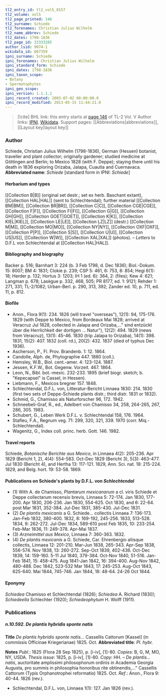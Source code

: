 ```yaml
---
tl2_entry_id: tl2_vol5_0157
tl2_volume: vol5
tl2_page_printed: 146
tl2_surname: Schiede
tl2_forenames: Christian Julius Wilhelm
tl2_name_abbrev: Schiede
tl2_dates: 1798-1836
tl2_page_id: 33333285
author_lsid: 9074-1
wikidata_id: Q67359
ipni_surname: Schiede
ipni_forenames: Christian Julius Wilhelm
ipni_standard_form: Schiede
ipni_dates: 1798-1836
ipni_taxon_scope: 
- Botany
- Spermatophytes
ipni_geo_scope: 
ipni_version: 1.1.1.1
ipni_record_created: 2003-07-02 00:00:00.0
ipni_record_modified: 2013-05-15 11:44:21.0
---
```


> [!cite] BHL link: this entry starts at [page 146](https://www.biodiversitylibrary.org/page/33333285) of TL-2 Vol. V
> Author links: [IPNI](https://www.ipni.org/a/9074-1), [Wikidata](https://www.wikidata.org/wiki/Q67359). Support pages: [[Abbreviations|abbreviations]], [[Layout key|layout key]]

### Author

Schiede, Christian Julius Wilhelm (1798-1836), German (Hessen) botanist, traveller and plant collector; originally gardener; studied medicine at Göttingen and Berlin; to Mexico 1828 (with F. Deppe); staying there until his death in 1836 exploring Orizaba, Jalapa, Cuautla and Cuernavaca. 
**Abbreviated name**: *Schiede* \[standard form in IPNI: *Schiede*\]

#### Herbarium and types

[[Collection B|B]] (original set destr.; set ex herb. Baschant extant), [[Collection HAL|HAL]] (sent to Schlechtendal); further material [[Collection BM|BM]], [[Collection BR|BR]], [[Collection C|C]], [[Collection CGE|CGE]], [[Collection F|F]], [[Collection FI|FI]], [[Collection G|G]], [[Collection GH|GH]], [[Collection GOET|GOET]], [[Collection K|K]], [[Collection KIEL|KIEL]], [[Collection LE|LE]], [[Collection LZ|LZ]] (destr.) [[Collection M|M]], [[Collection MO|MO]], [[Collection NY|NY]], [[Collection OXF|OXF]], [[Collection P|P]], [[Collection S|S]], [[Collection U|U]], [[Collection US|US]], [[Collection W|W]], [[Collection XAL|XAL]] (photos). – *Letters* to D.F.L von Schlechtendal at [[Collection HAL|HAL]].

#### Bibliography and biography

Backer p. 516; Barnhart 3: 224 (b. 3 Feb 1798, d. Dec 1836); Biol.-Dokum. 15: 8007; BM 4: 1831; Clokie p. 239; CSP 5: 461, 6: 753, 8: 854; Hegi 6(1): 18; Herder p. 132; Hortus 3: 1203; IH 1 (ed. 6): 364, 2: (files); Kew 4: 621; Langman p. 678; Lasègue p. 332, 468, 505; PR 8177, ed. 1: 9121; Rehder 1: 271, 331; TL-2/1082; Urban-Berl. p. 290, 313, 392; Zander ed. 10, p. 711, ed. 11, p. 812.

#### Biofile

- Anon., Flora 9(1): 234. 1826 (will travel "overseas"), 12(1): 94, 175-176. 1829 (with Deppe to Mexico, from Bordeaux Mai 1828; arrived at Veracruz Jul 1828, collected in Jalapa and Orizaba,..." sind entzückt über die Herrlichkeit der dortigen ... Natur"), 12(2): 494. 1829 (news from Veracruz), 13(1): 45-46. 1830 (trip Jalapa to Orizaba), 14(1): 398. 1831, 15(2): 407. 1832 (coll. rd.), 20(2): 432. 1837 (died of typhus Dec 1936).
- Ascherson, P., Fl. Prov. Brandenb. 1: 12. 1864.
- Candolle, Alph. de, Phytographie 447. 1880 (coll.).
- Hemsley, W.B., Biol. cent.-amer. 4: 123-124. 1887.
- Jessen, K.F.W., Bot. Gegenw. Vorzeit. 467. 1864.
- Leon, N., Bibl. bot.-mexic. 232-233. 1895 (brief biogr. sketch; b. "Kepecapsel" is Cassel, in Hessen).
- Liebmann, F., Mexicos bregner 157. 1848.
- Schlechtendal, D.F.L. von, Litteratur-Bericht Linnaea 1830: 214. 1830 (first two sets of Deppe-Schiede plants distr.; third distr. 1831 or 1832).
- Schmid, G., Chamisso als Naturforscher 96, 172. 1942.
- Schneebeli-Graf, R., ed., Adelbert von Chamisso 34, 258, 264-265, 267, 286, 305. 1983.
- Schubert, G., Leben Werk D.F.L. v. Schlechtendal 158, 176. 1964.
- Stafleu, F.A., Regnum veg. 71: 299, 320, 321, 339. 1970 (corr. Miq.-Schlechtendal).
- Wagenitz, G., Index coll. princ. herb. Gott. 146. 1982.

#### Travel reports

Schiede, *Botanische Berichte aus Mexico*, in Linnaea 4(2): 205-236. Apr 1829 (Bericht 1, 2), 4(4): 554-583. Oct-Dec 1829 (Bericht 3), 5(3): 463-477. Jul 1830 (Bericht 4), and Hertha 13: 117-121. 1829, Ann. Sci. nat. 18: 215-224. 1829, and Belg. hort. 19: 53-58. 1869.

#### Publications on Schiede's plants by D.F.L. von *Schlechtendal*

- (1) With A. de Chamisso, *Plantarum mexicanarum* a cl. viris Schiede et Deppe collectarum recensio brevis, Linnaea 5: 72-174. Jan 1830, 177-200. Apr 1830, 206-236. Jan 1830, 554-625. Oct 1830, and 6: 22-64. post Mar 1831, 352-384. Jul-Dec 1831, 385-430. Jul-Dec 1831.
- (2) *De plantis mexicanis* a G. Schiede... collectis Linnaea 7: 136-173. Jan-Feb 1832, 380-400. 1832, 8: 169-192, 245-256. 1833, 513-528. 1834, 9: 262-272. Jul-Dec 1834, 589-610 post Feb 1835, 10: 233-254. Feb-Mar 1836, 11: 249-378. Apr-Mai 1837.
- (3) *Arzneimittel aus Mexico*, Linnaea 7: 360-363. 1832.
- (4) *De plantis mexicanis* a G. Schiede, Car. Ehrenbergio aliisque collectis, Linnaea 12: 201-210. Mar-Jun 1838, 265-343. Apr-Sep 1838, 556-574. Nov 1838, 13: 260-272. Sep-Oct 1839, 402-436. Oct-Dec 1839, 14: 159-160. 5-11 Jul 1840, 379-384. Oct-Nov 1840, 51-516. Jan-Feb 1841, 15: 458-475. Aug 1841-Jan 1842, 16: 394-400. Aug-Nov 1842, 480-488. Dec 1842, 523-532 Mar 1843, 17: 245-253. Aug-Oct 1843, 625-640. Mai 1844, 745-746. Jan 1844, 18: 48-64. 24-26 Oct 1844.

#### Eponymy

*Schiedea* Chamisso et Schlechtendal (1826); *Schiedea* A. Richard (1830); *Schiedeella* Schlechter (1920); *Schiedeophytum* H. Wolff (1911).

### Publications

##### n.10.592. De plantis hybridis sponte natis

**Title**
*De plantis hybridis sponte natis*... Cassellis Cattorum \[Kassel\] (in commissis Officinae Kriegerianae) 1825. Oct.
**Abbreviated title**: *Pl. hybr.*

**Notes**
*Publ*.: 1825 (Flora 28 Sep 1825), p. \[i-iv\], \[1\]-80. *Copies*: B, G, M, MO, NY, USDA.
*Thesis issue*: 1825, p. \[i-iv\], \[1\]-80. *Copy*: HH. – *De plantis... natis*, auctoritate amplissimi philosophorum ordinis in Academia Georgia Augusta, pro summis in philosophia honoribus rite obtinendis,..." Cassellis Cattorum (Typis Orphanotrophei reformatio) 1825. Oct.
*Ref*.: Anon., Flora 9: 40-44. 1826 (rev.).
- Schlechtendal, D.F.L. von, Linnaea 1(1): 127. Jan 1826 (rev.).

